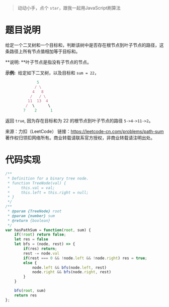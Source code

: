 >动动小手，点个 `star`，跟我一起用JavaScript刷算法

# 题目说明
给定一个二叉树和一个目标和，判断该树中是否存在根节点到叶子节点的路径，这条路径上所有节点值相加等于目标和。

**说明: **叶子节点是指没有子节点的节点。

**示例:** 
给定如下二叉树，以及目标和 `sum = 22`，
```js
              5
             / \
            4   8
           /   / \
          11  13  4
         /  \      \
        7    2      1
```
返回 `true`, 因为存在目标和为 22 的根节点到叶子节点的路径 `5->4->11->2`。


来源：力扣（LeetCode）
链接：https://leetcode-cn.com/problems/path-sum
著作权归领扣网络所有。商业转载请联系官方授权，非商业转载请注明出处。


# 代码实现

```js
/**
 * Definition for a binary tree node.
 * function TreeNode(val) {
 *     this.val = val;
 *     this.left = this.right = null;
 * }
 */
/**
 * @param {TreeNode} root
 * @param {number} sum
 * @return {boolean}
 */
var hasPathSum = function(root, sum) {
    if(!root) return false;
    let res = false
    let bfs = (node, rest) => {
        if(res) return;
        rest -= node.val
        if(rest === 0 && !node.left && !node.right) res = true;
        else {
            node.left && bfs(node.left, rest)
            node.right && bfs(node.right, rest)
        }
    }

    bfs(root, sum)
    return res
};
```